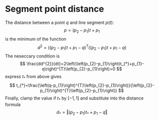 # Segment point distance
The distance between a point $q$ and line segment $p(t)$:
$$
p=\left(p_{2}-p_{1}\right)t+p_{1}
$$
is the minimum of the function
$$
d^{2}=\left(\left(p_{2}-p_{1}\right)t+p_{1}-q\right)^{T}\left(\left(p_{2}-p_{1}\right)t+p_{1}-q\right)
$$
The neseccary condition is
$$
\frac{dd^{2}}{dt}=2\left(\left(p_{2}-p_{1}\right)t_{*}+p_{1}-q\right)^{T}\left(p_{2}-p_{1}\right)=0
$$
express $t_{*}$ from above gives
$$
t_{*}=\frac{\left(q-p_{1}\right)^{T}\left(p_{2}-p_{1}\right)}{\left(p_{2}-p_{1}\right)^{T}\left(p_{2}-p_{1}\right)}
$$
Finally, clamp the value if $t_{*}$ by $[-1,1]$ and substitute into the distance formula
$$
d_{*}=\left\Vert \left(p_{2}-p_{1}\right)t_{*}+p_{1}-q\right\Vert 
$$
